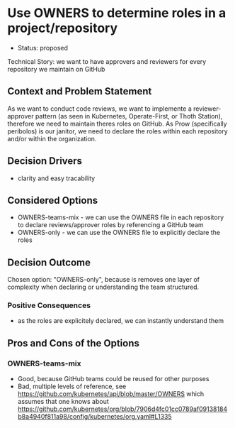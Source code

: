 # Use OWNERS to determine roles in a project/repository

* Status: proposed

Technical Story: we want to have approvers and reviewers for every repository we maintain on GitHub

## Context and Problem Statement

As we want to conduct code reviews, we want to implemente a reviewer-approver pattern (as seen in Kubernetes, Operate-First, or Thoth Station),
therefore we need to maintain theres roles on GitHub. As Prow (specifically peribolos) is our janitor, we need to declare
the roles within each repository and/or within the organization.

## Decision Drivers <!-- optional -->

* clarity and easy tracability

## Considered Options

* OWNERS-teams-mix - we can use the OWNERS file in each repository to declare reviews/approver roles by referencing a GitHub team
* OWNERS-only - we can use the OWNERS file to explicitly declare the roles

## Decision Outcome

Chosen option: "OWNERS-only", because is removes one layer of complexity when declaring or understanding the team structured.

### Positive Consequences <!-- optional -->

* as the roles are explicitely declared, we can instantly understand them

## Pros and Cons of the Options <!-- optional -->

### OWNERS-teams-mix

* Good, because GitHub teams could be reused for other purposes
* Bad, multiple levels of reference, see <https://github.com/kubernetes/api/blob/master/OWNERS> which assumes that one knows about <https://github.com/kubernetes/org/blob/7906d4fc01cc0789af09138184b8a4940f811a98/config/kubernetes/org.yaml#L1335>

<!-- markdownlint-disable-file MD013 -->
